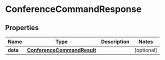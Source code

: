 

# ConferenceCommandResponse


## Properties

| Name | Type | Description | Notes |
|------------ | ------------- | ------------- | -------------|
|**data** | [**ConferenceCommandResult**](ConferenceCommandResult.md) |  |  [optional] |



